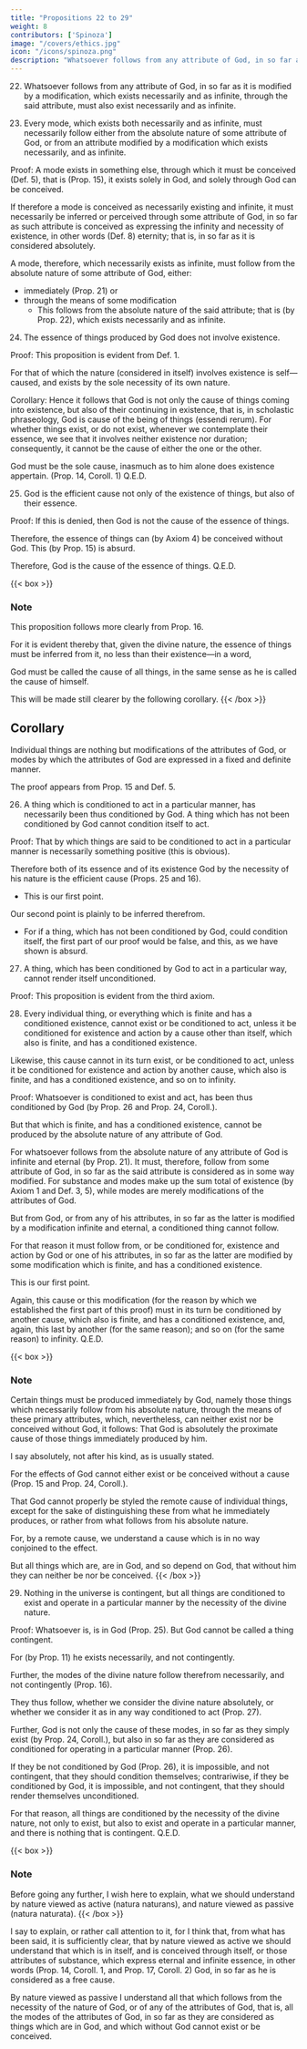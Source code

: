 ```yaml
---
title: "Propositions 22 to 29"
weight: 8
contributors: ['Spinoza']
image: "/covers/ethics.jpg"
icon: "/icons/spinoza.png"
description: "Whatsoever follows from any attribute of God, in so far as it is modified by a modification, which exists necessarily and as infinite"
---
```




22. Whatsoever follows from any attribute of God, in so far as it is modified by a modification, which exists necessarily and as infinite, through the said attribute, must also exist necessarily and as infinite.


23. Every mode, which exists both necessarily and as infinite, must necessarily follow either from the absolute nature of some attribute of God, or from an attribute modified by a modification which exists necessarily, and as infinite.

Proof: A mode exists in something else, through which it must be conceived (Def. 5), that is (Prop. 15), it exists solely in God, and solely through God can be conceived.

If therefore a mode is conceived as necessarily existing and infinite, it must necessarily be inferred or perceived through some attribute of God, in so far as such attribute is conceived as expressing the infinity and necessity of existence, in other words (Def. 8) eternity; that is, in so far as it is considered absolutely.

A mode, therefore, which necessarily exists as infinite, must follow from the absolute nature of some attribute of God, either:
- immediately (Prop. 21) or
- through the means of some modification
  - This follows from the absolute nature of the said attribute; that is (by Prop. 22), which exists necessarily and as infinite.



24. The essence of things produced by God does not involve existence. 

Proof: This proposition is evident from Def. 1.

For that of which the nature (considered in itself) involves existence is self—caused, and exists by the sole necessity of its own nature.

Corollary: Hence it follows that God is not only the cause of things coming into existence, but also of their continuing in existence, that is, in scholastic phraseology, God is cause of the being of things (essendi rerum).
For whether things exist, or do not exist, whenever we contemplate their essence, we see that it involves neither existence nor duration; consequently, it cannot be the cause of either the one or the other.

God must be the sole cause, inasmuch as to him alone does existence appertain. (Prop. 14, Coroll. 1) Q.E.D.

25. God is the efficient cause not only of the existence of things, but also of their essence.

Proof: If this is denied, then God is not the cause of the essence of things.

Therefore, the essence of things can (by Axiom 4) be conceived without God. This (by Prop. 15) is absurd.

Therefore, God is the cause of the essence of things. Q.E.D.

{{< box >}}

### Note

This proposition follows more clearly from Prop. 16.

For it is evident thereby that, given the divine nature, the essence of things must be inferred from it, no less than their existence—in a word, 

God must be called the cause of all things, in the same sense as he is called the cause of himself.

This will be made still clearer by the following corollary.
{{< /box >}}


## Corollary

Individual things are nothing but modifications of the attributes of God, or modes by which the attributes of God are expressed in a fixed and definite manner.

The proof appears from Prop. 15 and Def. 5.



26. A thing which is conditioned to act in a particular manner, has necessarily been thus conditioned by God. A thing which has not been conditioned by God cannot condition itself to act.

Proof: That by which things are said to be conditioned to act in a particular manner is necessarily something positive (this is obvious).

Therefore both of its essence and of its existence God by the necessity of his nature is the efficient cause (Props. 25 and 16).
- This is our first point.

Our second point is plainly to be inferred therefrom.
- For if a thing, which has not been conditioned by God, could condition itself, the first part of our proof would be false, and this, as we have shown is absurd.


27. A thing, which has been conditioned by God to act in a particular way, cannot render itself unconditioned.

Proof: This proposition is evident from the third axiom.


28. Every individual thing, or everything which is finite and has a conditioned existence, cannot exist or be conditioned to act, unless it be conditioned for existence and action by a cause other than itself, which also is finite, and has a conditioned existence. 

Likewise, this cause cannot in its turn exist, or be conditioned to act, unless it be conditioned for existence and action by another cause, which also is finite, and has a conditioned existence, and so on to infinity.

Proof: Whatsoever is conditioned to exist and act, has been thus conditioned by God (by Prop. 26 and Prop. 24, Coroll.).

But that which is finite, and has a conditioned existence, cannot be produced by the absolute nature of any attribute of God.

For whatsoever follows from the absolute nature of any attribute of God is infinite and eternal (by Prop. 21).
It must, therefore, follow from some attribute of God, in so far as the said attribute is considered as in some way modified.
For substance and modes make up the sum total of existence (by Axiom 1 and Def. 3, 5), while modes are merely modifications of the attributes of God.

But from God, or from any of his attributes, in so far as the latter is modified by a modification infinite and eternal, a conditioned thing cannot follow.

For that reason it must follow from, or be conditioned for, existence and action by God or one of his attributes, in so far as the latter are modified by some modification which is finite, and has a conditioned existence.

This is our first point.

Again, this cause or this modification (for the reason by which we established the first part of this proof) must in its turn be conditioned by another cause, which also is finite, and has a conditioned existence, and, again, this last by another (for the same reason); and so on (for the same reason) to infinity. Q.E.D.

{{< box >}}
### Note

Certain things must be produced immediately by God, namely those things which necessarily follow from his absolute nature, through the means of these primary attributes, which, nevertheless, can neither exist nor be conceived without God, it follows: That God is absolutely the proximate cause of those things immediately produced by him.

I say absolutely, not after his kind, as is usually stated.

For the effects of God cannot either exist or be conceived without a cause (Prop. 15 and Prop. 24, Coroll.).

That God cannot properly be styled the remote cause of individual things, except for the sake of distinguishing these from what he immediately produces, or rather from what follows from his absolute nature.

For, by a remote cause, we understand a cause which is in no way conjoined to the effect.

But all things which are, are in God, and so depend on God, that without him they can neither be nor be conceived.
{{< /box >}}


29. Nothing in the universe is contingent, but all things are conditioned to exist and operate in a particular manner by the necessity of the divine nature. 

Proof: Whatsoever is, is in God (Prop. 25). But God cannot be called a thing contingent.

For (by Prop. 11) he exists necessarily, and not contingently.

Further, the modes of the divine nature follow therefrom necessarily, and not contingently (Prop. 16).

They thus follow, whether we consider the divine nature absolutely, or whether we consider it as in any way conditioned to act (Prop. 27).

Further, God is not only the cause of these modes, in so far as they simply exist (by Prop. 24, Coroll.), but also in so far as they are considered as conditioned for operating in a particular manner (Prop. 26).

If they be not conditioned by God (Prop. 26), it is impossible, and not contingent, that they should condition themselves; contrariwise, if they be conditioned by God, it is impossible, and not contingent, that they should render themselves unconditioned.

For that reason, all things are conditioned by the necessity of the divine nature, not only to exist, but also to exist and operate in a particular manner, and there is nothing that is contingent. Q.E.D.

{{< box >}}
### Note

Before going any further, I wish here to explain, what we should understand by nature viewed as active (natura naturans), and nature viewed as passive (natura naturata).
{{< /box >}}


I say to explain, or rather call attention to it, for I think that, from what has been said, it is sufficiently clear, that by nature viewed as active we should understand that which is in itself, and is conceived through itself, or those attributes of substance, which express eternal and infinite essence, in other words (Prop. 14, Coroll. 1, and Prop. 17, Coroll. 2) God, in so far as he is considered as a free cause.

By nature viewed as passive I understand all that which follows from the necessity of the nature of God, or of any of the attributes of God, that is, all the modes of the attributes of God, in so far as they are considered as things which are in God, and which without God cannot exist or be conceived.
